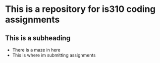 # This is a repository for is310 coding assignments

## This is a subheading

* There is a maze in here
* This is where im submitting assignments